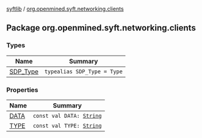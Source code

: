 [syftlib](../index.md) / [org.openmined.syft.networking.clients](./index.md)

## Package org.openmined.syft.networking.clients

### Types

| Name | Summary |
|---|---|
| [SDP_Type](-s-d-p_-type.md) | `typealias SDP_Type = Type` |

### Properties

| Name | Summary |
|---|---|
| [DATA](-d-a-t-a.md) | `const val DATA: `[`String`](https://kotlinlang.org/api/latest/jvm/stdlib/kotlin/-string/index.html) |
| [TYPE](-t-y-p-e.md) | `const val TYPE: `[`String`](https://kotlinlang.org/api/latest/jvm/stdlib/kotlin/-string/index.html) |

